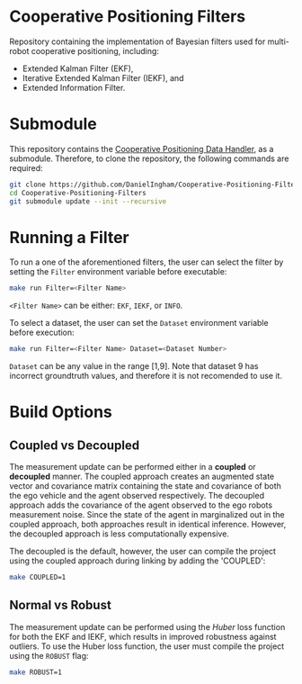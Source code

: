 # Cooperative Positioning Filters
Repository containing the implementation of Bayesian filters used for multi-robot cooperative positioning, including:
- Extended Kalman Filter (EKF),
- Iterative Extended Kalman Filter (IEKF), and
- Extended Information Filter.

# Submodule
This repository contains the [Cooperative Positioning Data Handler](https://github.com/DanielIngham/Cooperative-Positioning-Data-Handler), as a submodule. Therefore, to clone the repository, the following commands are required:
```bash
git clone https://github.com/DanielIngham/Cooperative-Positioning-Filters.git
cd Cooperative-Positioning-Filters
git submodule update --init --recursive
```
# Running a Filter
To run a one of the aforementioned filters, the user can select the filter by setting the `Filter` environment variable before executable:
```bash
make run Filter=<Filter Name>
```
`<Filter Name>` can be either: `EKF`, `IEKF`, or `INFO`. 

To select a dataset, the user can set the `Dataset` environment variable before execution:
```bash
make run Filter=<Filter Name> Dataset=<Dataset Number>
```
`Dataset` can be any value in the range [1,9]. Note that dataset 9 has incorrect groundtruth values, and therefore it is not recomended to use it.

# Build Options
## Coupled vs Decoupled
The measurement update can be performed either in a **coupled** or **decoupled** manner. The coupled approach creates an augmented state vector and covariance matrix containing the state and covariance of both the ego vehicle and the agent observed respectively. The decoupled approach adds the covariance of the agent observed to the ego robots measurement noise. Since the state of the agent in marginalized out in the coupled approach, both approaches result in identical inference. However, the decoupled approach is less computationally expensive. 

The decoupled is the default, however, the user can compile the project using the coupled approach during linking by adding the 'COUPLED':
```bash
make COUPLED=1
```
## Normal vs Robust 
The measurement update can be performed using the *Huber* loss function for both the EKF and IEKF, which results in improved robustness against outliers. To use the Huber loss function, the user must compile the project using the `ROBUST` flag:
```bash
make ROBUST=1
```
